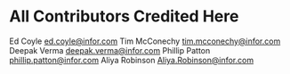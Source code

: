 # All Contributors Credited Here

Ed Coyle <ed.coyle@infor.com>
Tim McConechy <tim.mcconechy@infor.com>
Deepak Verma <deepak.verma@infor.com>
Phillip Patton <phillip.patton@infor.com>
Aliya Robinson <Aliya.Robinson@infor.com>

